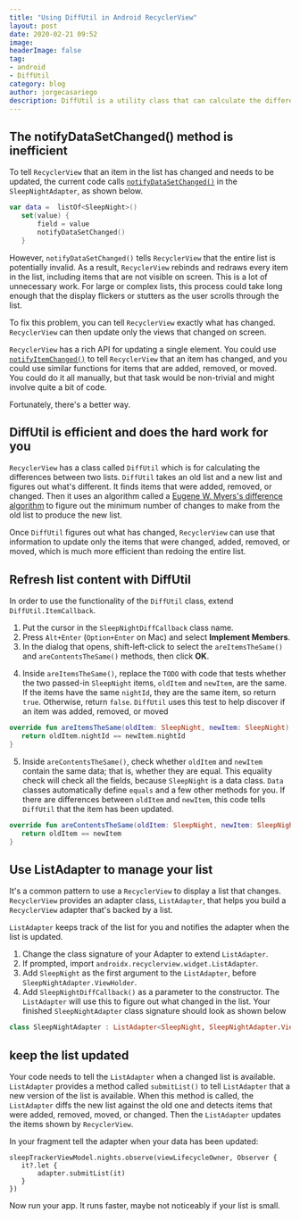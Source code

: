 ```yaml
---
title: "Using DiffUtil in Android RecyclerView"
layout: post
date: 2020-02-21 09:52
image: 
headerImage: false
tag:
- android
- DiffUtil
category: blog
author: jorgecasariego
description: DiffUtil is a utility class that can calculate the difference between two lists and output a list of update operations that converts the first list into the second one.It can be used to calculate updates for a RecyclerView Adapter.
---
```


## The notifyDataSetChanged() method is inefficient

To tell `RecyclerView` that an item in the list has changed and needs to be updated, the current code calls [`notifyDataSetChanged()`](https://developer.android.com/reference/android/widget/BaseAdapter) in the `SleepNightAdapter`, as shown below.

```kotlin
var data =  listOf<SleepNight>()
   set(value) {
       field = value
       notifyDataSetChanged()
   }
```
However,  `notifyDataSetChanged()`  tells  `RecyclerView`  that the entire list is potentially invalid. As a result,  `RecyclerView`  rebinds and redraws every item in the list, including items that are not visible on screen. This is a lot of unnecessary work. For large or complex lists, this process could take long enough that the display flickers or stutters as the user scrolls through the list.

To fix this problem, you can tell  `RecyclerView`  exactly what has changed.  `RecyclerView`  can then update only the views that changed on screen.

`RecyclerView`  has a rich API for updating a single element. You could use  [`notifyItemChanged()`](https://developer.android.com/reference/android/support/v7/widget/RecyclerView.Adapter#notifyitemchanged)  to tell  `RecyclerView`  that an item has changed, and you could use similar functions for items that are added, removed, or moved. You could do it all manually, but that task would be non-trivial and might involve quite a bit of code.

Fortunately, there's a better way.

## DiffUtil is efficient and does the hard work for you
`RecyclerView`  has a class called  `DiffUtil`  which is for calculating the differences between two lists.  `DiffUtil`  takes an old list and a new list and figures out what's different. It finds items that were added, removed, or changed. Then it uses an algorithm called a  [Eugene W. Myers's difference algorithm](https://en.wikipedia.org/wiki/Diff)  to figure out the minimum number of changes to make from the old list to produce the new list.

Once  `DiffUtil`  figures out what has changed,  `RecyclerView`  can use that information to update only the items that were changed, added, removed, or moved, which is much more efficient than redoing the entire list.

## Refresh list content with DiffUtil
In order to use the functionality of the `DiffUtil` class, extend `DiffUtil.ItemCallback`.

<script src="https://gist.github.com/jorgecasariego/995d691f6724945f00fbc1593540c5f4.js"></script>

1.  Put the cursor in the  `SleepNightDiffCallback`  class name.
2.  Press  `Alt+Enter`  (`Option+Enter`  on Mac) and select **Implement Members**.
3.  In the dialog that opens, shift-left-click to select the  `areItemsTheSame()`  and  `areContentsTheSame()`  methods, then click  **OK**.

<script src="https://gist.github.com/jorgecasariego/c204b9eea0978f949b306202a3531e6f.js"></script>

4.  Inside `areItemsTheSame()`, replace the `TODO` with code that tests whether the two passed-in `SleepNight` items, `oldItem` and `newItem`, are the same. If the items have the same `nightId`, they are the same item, so return `true`. Otherwise, return `false`. `DiffUtil` uses this test to help discover if an item was added, removed, or moved

```kotlin
override fun areItemsTheSame(oldItem: SleepNight, newItem: SleepNight): Boolean {
   return oldItem.nightId == newItem.nightId
}
```

5.  Inside `areContentsTheSame()`, check whether `oldItem` and `newItem` contain the same data; that is, whether they are equal. This equality check will check all the fields, because `SleepNight` is a data class. `Data` classes automatically define `equals` and a few other methods for you. If there are differences between `oldItem` and `newItem`, this code tells `DiffUtil` that the item has been updated.

```kotlin
override fun areContentsTheSame(oldItem: SleepNight, newItem: SleepNight): Boolean {
   return oldItem == newItem
}
```

## Use ListAdapter to manage your list
It's a common pattern to use a  `RecyclerView`  to display a list that changes.  `RecyclerView`  provides an adapter class,  `ListAdapter`, that helps you build a  `RecyclerView`  adapter that's backed by a list.

`ListAdapter`  keeps track of the list for you and notifies the adapter when the list is updated.

1.  Change the class signature of  your Adapter  to extend  `ListAdapter`.
2.  If prompted, import  `androidx.recyclerview.widget.ListAdapter`.
3.  Add  `SleepNight`  as the first argument to the  `ListAdapter`, before  `SleepNightAdapter.ViewHolder`.
4.  Add  `SleepNightDiffCallback()`  as a parameter to the constructor. The  `ListAdapter`  will use this to figure out what changed in the list. Your finished  `SleepNightAdapter`  class signature should look as shown below

```kotlin
class SleepNightAdapter : ListAdapter<SleepNight, SleepNightAdapter.ViewHolder>(SleepNightDiffCallback()) {
```

## keep the list updated
Your code needs to tell the `ListAdapter` when a changed list is available. `ListAdapter` provides a method called `submitList()` to tell `ListAdapter` that a new version of the list is available. When this method is called, the `ListAdapter` diffs the new list against the old one and detects items that were added, removed, moved, or changed. Then the `ListAdapter` updates the items shown by `RecyclerView`.

In your fragment tell the adapter when your data has been updated:

```
sleepTrackerViewModel.nights.observe(viewLifecycleOwner, Observer {
   it?.let {
       adapter.submitList(it)
   }
})
```

Now run your app. It runs faster, maybe not noticeably if your list is small.
